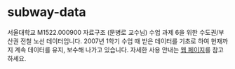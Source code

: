 # subway-data

서울대학교 M1522.000900 자료구조 (문병로 교수님) 수업 과제 6을 위한 수도권/부산권 전철 노선 데이터입니다. 2007년 1학기 수업 때 받은 데이터를 기초로 하여 현재까지 계속 데이터를 유지, 보수해 나가고 있습니다. 자세한 사용 안내는 [웹 페이지](http://gangwon.github.com/subway-data/)를 참고하세요.

